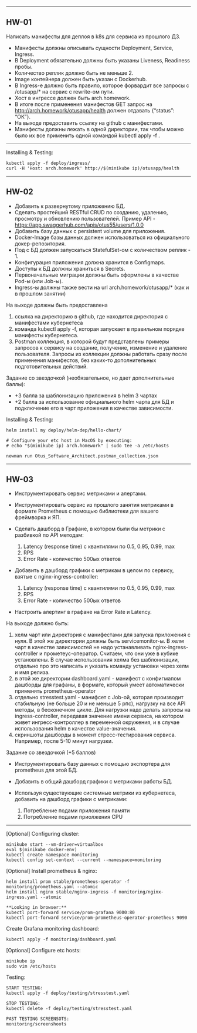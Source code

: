 ***
HW-01
---

Написать манифесты для деплоя в k8s для сервиса из прошлого ДЗ. 
- Манифесты должны описывать сущности Deployment, Service, Ingress. 
- В Deployment обязательно должны быть указаны Liveness, Readiness пробы. 
- Количество реплик должно быть не меньше 2. 
- Image контейнера должен быть указан с Dockerhub. 
- В Ingress-е должно быть правило, которое форвардит все запросы с /otusapp/* на сервис с rewrite-ом пути. 
- Хост в ингрессе должен быть arch.homework. 
- В итоге после применения манифестов GET запрос на http://arch.homework/otusapp/health должен отдавать {“status”: “OK”}. 
- На выходе предоставить ссылку на github c манифестами. 
- Манифесты должны лежать в одной директории, так чтобы можно было их все применить одной командой kubectl apply -f .
***

Installing & Testing: 
~~~
kubectl apply -f deploy/ingress/
curl -H 'Host: arch.homework' http://$(minikube ip)/otusapp/health
~~~

***
HW-02
---

+ Добавить к развернутому приложению БД.
+ Сделать простейший RESTful CRUD по созданию, удалению, просмотру и обновлению пользователей.
Пример API - https://app.swaggerhub.com/apis/otus55/users/1.0.0
+ Добавить базу данных с persistent volume для приложения.
+ Docker-Image базы данных должен использоваться из официального докер-репозитория.
+ Под с БД должен запускаться StatefulSet-ом с количеством реплик - 1.
+ Конфигурация приложения должна хранится в Configmaps.
+ Доступы к БД должны храниться в Secrets.
+ Первоначальные миграции должны быть оформлены в качестве Pod-ы (или Job-ы).
+ Ingress-ы должны также вести на url arch.homework/otusapp/* (как и в прошлом занятии)

На выходе должны быть предоставлена
1) ссылка на директорию в github, где находится директория с манифестами кубернетеса
2) команда kubectl apply -f, которая запускает в правильном порядке манифесты кубернетеса.
3) Postman коллекция, в которой будут представлены примеры запросов к сервису на создание, получение, изменение и удаление пользователя. 
Запросы из коллекции должны работать сразу после применения манифестов, без каких-то дополнительных подготовительных действий.

Задание со звездочкой (необязательное, но дает дополнительные баллы):
- +3 балла за шаблонизацию приложения в helm 3 чартах
- +2 балла за использование официального helm чарта для БД и подключение его в чарт приложения в качестве зависимости.

Installing & Testing: 
~~~
helm install my deploy/helm-dep/hello-chart/

# Configure your etc host in MacOS by executing:
# echo "$(minikube ip) arch.homework" | sudo tee -a /etc/hosts

newman run Otus_Software_Architect.postman_collection.json
~~~



***
HW-03
---

+ Инструментировать сервис метриками и алертами.
+ Инструментировать сервис из прошлого занятия метриками в формате Prometheus с помощью библиотеки для вашего фреймворка и ЯП.

+ Сделать дашборд в Графане, в котором были бы метрики с разбивкой по API методам:
  1. Latency (response time) с квантилями по 0.5, 0.95, 0.99, max
  2. RPS
  3. Error Rate - количество 500ых ответов

+ Добавить в дашборд графики с метрикам в целом по сервису, взятые с nginx-ingress-controller:
  1. Latency (response time) с квантилями по 0.5, 0.95, 0.99, max
  2. RPS
  3. Error Rate - количество 500ых ответов

+ Настроить алертинг в графане на Error Rate и Latency.

На выходе должно быть:
1) хелм чарт или директория с манифестами для запуска приложения с нуля. В этой же директории должны быть servicemonitor-ы. В хелм чарт в качестве зависимостей не надо устанавливать nginx-ingress-controller и прометеус-оператор. Считаем, что они уже в кубике установлены.
В случае использования хелма без шаблонизации, отдельно про это написать и указать команду установки через хелм и имя релиза.
2) в этой же директории dashboard.yaml - манифест с конфигмапом дашборды для графаны, в формате, который умеет автоматически применять prometheus-operator
3) отдельно stresstest.yaml - манифсет с Job-ой, которая производит стабильную (не больше 20 и не меньше 5 рпс), нагрузку на все API методы, в бесконечном цикле. Для нагрузки надо делать запросы на ingress-controller, передавая значение имени сервиса, на котором живет ингресс-контроллер в переменной окружения, и в случае использования helm в качестве value-значения.
4) скриншоты дашборды в момент стресс-тестирования сервиса. Например, после 5-10 минут нагрузки.


Задание со звездочкой (+5 баллов)
+ Инструментировать базу данных с помощью экспортера для prometheus для этой БД.
+ Добавить в общий дашборд графики с метриками работы БД.

+ Используя существующие системные метрики из кубернетеса, добавить на дашборд графики с метриками:
  1. Потребление подами приложения памяти
  2. Потребление подами приолжения CPU
---
[Optional] Configuring cluster:
   
    minikube start --vm-driver=virtualbox
    eval $(minikube docker-env)
    kubectl create namespace monitoring
    kubectl config set-context --current --namespace=monitoring

[Optional] Install prometheus & nginx:

    helm install prom stable/prometheus-operator -f monitoring/prometheus.yaml --atomic
    helm install nginx stable/nginx-ingress -f monitoring/nginx-ingress.yaml --atomic
    
    **Looking in browser:**
    kubectl port-forward service/prom-grafana 9000:80
    kubectl port-forward service/prom-prometheus-operator-prometheus 9090

Create Grafana monitoring dashboard:

    kubectl apply -f monitoring/dashboard.yaml

[Optional] Configure etc hosts:

    minikube ip
    sudo vim /etc/hosts
    
Testing:

    START TESTING:
    kubectl apply -f deploy/testing/stresstest.yaml
    
    STOP TESTING:
    kubectl delete -f deploy/testing/stresstest.yaml
    
    PAST TESTING SCREENSOTS:
    monitoring/screenshoots

